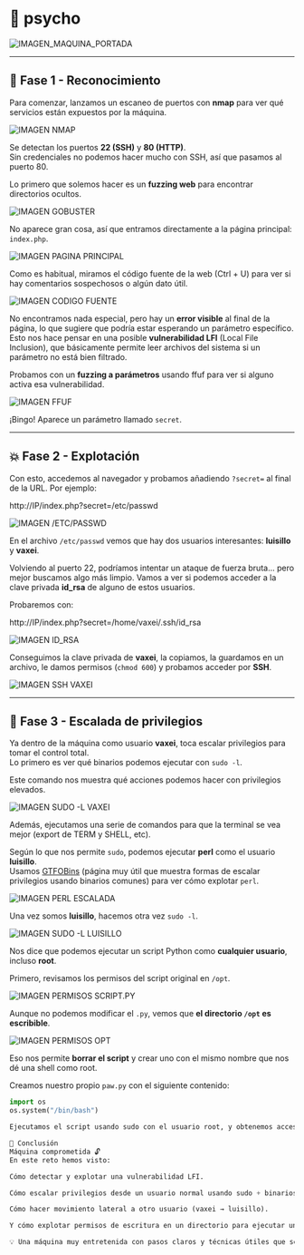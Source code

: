 # 🧠 psycho

![IMAGEN_MAQUINA_PORTADA](imagen1.png)

---

## 🔎 Fase 1 - Reconocimiento

Para comenzar, lanzamos un escaneo de puertos con **nmap** para ver qué servicios están expuestos por la máquina.

![IMAGEN NMAP](imagen2.png)

Se detectan los puertos **22 (SSH)** y **80 (HTTP)**.  
Sin credenciales no podemos hacer mucho con SSH, así que pasamos al puerto 80.

Lo primero que solemos hacer es un **fuzzing web** para encontrar directorios ocultos.

![IMAGEN GOBUSTER](imagen3.png)

No aparece gran cosa, así que entramos directamente a la página principal: `index.php`.

![IMAGEN PAGINA PRINCIPAL](imagen4.png)

Como es habitual, miramos el código fuente de la web (Ctrl + U) para ver si hay comentarios sospechosos o algún dato útil.

![IMAGEN CODIGO FUENTE](imagen5.png)

No encontramos nada especial, pero hay un **error visible** al final de la página, lo que sugiere que podría estar esperando un parámetro específico. Esto nos hace pensar en una posible **vulnerabilidad LFI** (Local File Inclusion), que básicamente permite leer archivos del sistema si un parámetro no está bien filtrado.

Probamos con un **fuzzing a parámetros** usando ffuf para ver si alguno activa esa vulnerabilidad.

![IMAGEN FFUF](imagen6.png)

¡Bingo! Aparece un parámetro llamado `secret`.

---

## 💥 Fase 2 - Explotación

Con esto, accedemos al navegador y probamos añadiendo `?secret=` al final de la URL. Por ejemplo:

http://IP/index.php?secret=/etc/passwd


![IMAGEN /ETC/PASSWD](imagen7.png)

En el archivo `/etc/passwd` vemos que hay dos usuarios interesantes: **luisillo** y **vaxei**.

Volviendo al puerto 22, podríamos intentar un ataque de fuerza bruta... pero mejor buscamos algo más limpio. Vamos a ver si podemos acceder a la clave privada **id_rsa** de alguno de estos usuarios.

Probaremos con:

http://IP/index.php?secret=/home/vaxei/.ssh/id_rsa


![IMAGEN ID_RSA](imagen8.png)

Conseguimos la clave privada de **vaxei**, la copiamos, la guardamos en un archivo, le damos permisos (`chmod 600`) y probamos acceder por **SSH**.

![IMAGEN SSH VAXEI](imagen9.png)

---

## 🧗 Fase 3 - Escalada de privilegios

Ya dentro de la máquina como usuario **vaxei**, toca escalar privilegios para tomar el control total.  
Lo primero es ver qué binarios podemos ejecutar con `sudo -l`.

Este comando nos muestra qué acciones podemos hacer con privilegios elevados.

![IMAGEN SUDO -L VAXEI](imagen10.png)

Además, ejecutamos una serie de comandos para que la terminal se vea mejor (export de TERM y SHELL, etc).

Según lo que nos permite `sudo`, podemos ejecutar **perl** como el usuario **luisillo**.  
Usamos [GTFOBins](https://gtfobins.github.io/) (página muy útil que muestra formas de escalar privilegios usando binarios comunes) para ver cómo explotar `perl`.

![IMAGEN PERL ESCALADA](imagen11.png)

Una vez somos **luisillo**, hacemos otra vez `sudo -l`.

![IMAGEN SUDO -L LUISILLO](imagen12.png)

Nos dice que podemos ejecutar un script Python como **cualquier usuario**, incluso **root**.

Primero, revisamos los permisos del script original en `/opt`.

![IMAGEN PERMISOS SCRIPT.PY](imagen13.png)

Aunque no podemos modificar el `.py`, vemos que **el directorio `/opt` es escribible**.

![IMAGEN PERMISOS OPT](imagen14.png)

Eso nos permite **borrar el script** y crear uno con el mismo nombre que nos dé una shell como root.

Creamos nuestro propio `paw.py` con el siguiente contenido:

```python
import os
os.system("/bin/bash")

Ejecutamos el script usando sudo con el usuario root, y obtenemos acceso root completo.

🏁 Conclusión
Máquina comprometida 🔓
En este reto hemos visto:

Cómo detectar y explotar una vulnerabilidad LFI.

Cómo escalar privilegios desde un usuario normal usando sudo + binarios vulnerables (perl).

Cómo hacer movimiento lateral a otro usuario (vaxei → luisillo).

Y cómo explotar permisos de escritura en un directorio para ejecutar un script como root.

💡 Una máquina muy entretenida con pasos claros y técnicas útiles que se repiten mucho en CTFs y entornos reales.
